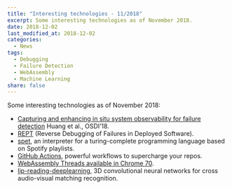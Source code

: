 ```yaml
---
title: "Interesting technologies - 11/2018"
excerpt: Some interesting technologies as of November 2018.
date: 2018-12-02
last_modified_at: 2018-12-02
categories:
  - News
tags:
  - Debugging
  - Failure Detection
  - WebAssembly
  - Machine Learning
share: false
---
```


Some interesting technologies as of November 2018:

- [Capturing and enhancing in situ system observability for failure detection](https://github.com/KamitaniLab/DeepImageReconstruction) Huang et al., OSDI’18.
- [REPT](https://www.usenix.org/conference/osdi18/presentation/weidong) (Reverse Debugging of Failures in Deployed Software).
- [spet](http://h313.info/spet/), an interpreter for a turing-complete programming language based on Spotify playlists.
- [GitHub Actions](https://github.com/features/actions), powerful workflows to supercharge your repos.
- [WebAssembly Threads available in Chrome 70](https://developers.google.com/web/updates/2018/10/wasm-threads).
- [lip-reading-deeplearning](https://github.com/astorfi/lip-reading-deeplearning), 3D convolutional neural networks for cross audio-visual matching recognition.